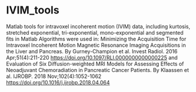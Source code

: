 # IVIM_tools
Matlab tools for intravoxel incoherent motion (IVIM) data, including kurtosis, stretched exponential, tri-exponential, mono-exponential and segmented fits in Matlab
Algorithms were used in:
Minimizing the Acquisition Time for Intravoxel Incoherent Motion Magnetic Resonance Imaging Acquisitions in the Liver and Pancreas. By Gurney-Champion et al. Invest Radiol. 2016 Apr;51(4):211-220 https://doi.org/10.1097/RLI.0000000000000225
and
Evaluation of Six Diffusion-weighted MRI Models for Assessing Effects of Neoadjuvant Chemoradiation in Pancreatic Cancer Patients. By Klaassen et al. IJROBP. 2018 Nov;102(4):1052-1062 https://doi.org/10.1016/j.ijrobp.2018.04.064
